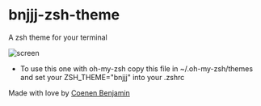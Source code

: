 # bnjjj-zsh-theme
A zsh theme for your terminal

![screen](http://img15.hostingpics.net/pics/853797screenterm.png "Screen")
+ To use this one with oh-my-zsh copy this file in ~/.oh-my-zsh/themes and set your ZSH_THEME="bnjjj" into your .zshrc


Made with love by [Coenen Benjamin](https://twitter.com/BnJ25)
